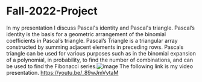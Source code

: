 # Fall-2022-Project
In my presentation I discuss Pascal's identity and Pascal's triangle. Pascal’s identity is the basis for a geometric arrangement of the binomial coefficients in Pascal’s triangle. Pascal’s Triangle is a triangular array constructed by summing adjacent elements in preceding rows. Pascals triangle can be used for various purposes such as in the binomial expansion of a polynomial, in probability, to find the number of combinations, and can be used to find the Fibonacci series.![image](https://user-images.githubusercontent.com/99448275/205558742-e84078f6-53f1-46c2-90a4-895a56075b87.png)
The following link is my video presentation.
https://youtu.be/_89wJmVytaM
